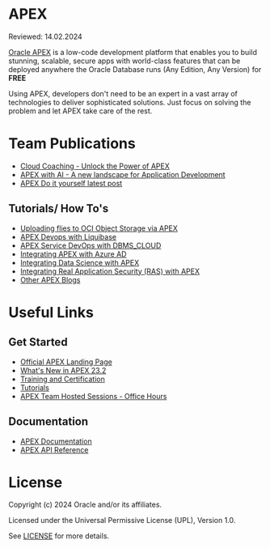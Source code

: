 # APEX
Reviewed: 14.02.2024

[Oracle APEX](https://apex.oracle.com/en/) is a low-code development platform that enables you to build stunning, scalable, secure apps with world-class features that can be deployed anywhere the Oracle Database runs (Any Edition, Any Version) for **FREE**

Using APEX, developers don't need to be an expert in a vast array of technologies to deliver sophisticated solutions. Just focus on solving the problem and let APEX take care of the rest.

# Team Publications

- [Cloud Coaching - Unlock the Power of APEX](https://www.youtube.com/watch?v=6rG_tX8ScBc)
- [APEX with AI - A new landscape for Application Development](https://youtu.be/f1cBdLEGY00)
- [APEX Do it yourself latest post](https://www.linkedin.com/feed/update/urn:li:activity:7141123908354617345/)

## Tutorials/ How To's

- [Uploading flies to OCI Object Storage via APEX](https://medium.com/@devpiotrekk/uploading-files-to-oci-object-storage-via-apex-42ad396ec55d)
- [APEX Devops with Liquibase](https://medium.com/@devpiotrekk/start-your-apex-devops-adventure-with-liquibase-f8e45c3d1e6a)
- [APEX Service DevOps with DBMS_CLOUD](https://medium.com/@devpiotrekk/apex-service-can-devops-too-dbms-cloud-on-autonomous-72be9842d2f8https://medium.com/@devpiotrekk/apex-service-can-devops-too-dbms-cloud-on-autonomous-72be9842d2f8)
- [Integrating APEX with Azure AD](https://medium.com/@rana.saeed/can-your-external-users-authenticate-into-your-apex-apps-606e48f9417b)
- [Integrating Data Science with APEX](https://blogs.oracle.com/ai-and-datascience/post/yolov5-models-in-apex-using-oracle-data-science)
- [Integrating Real Application Security (RAS) with APEX](https://medium.com/@rana.saeed/integrating-real-application-security-ras-with-oracle-apex-33892967beff)
- [Other APEX Blogs](https://blogs.oracle.com/apex/)

# Useful Links

## Get Started

- [Official APEX Landing Page](https://apex.oracle.com/en/)
- [What's New in APEX 23.2](https://docs.oracle.com/en/database/oracle/apex/23.2/htmrn/new-features.html)
- [Training and Certification](https://apex.oracle.com/en/learn/training/)
- [Tutorials](https://apex.oracle.com/en/learn/tutorials/)
- [APEX Team Hosted Sessions - Office Hours](https://apex.oracle.com/en/community/office-hours/)



## Documentation

- [APEX Documentation](https://docs.oracle.com/en/database/oracle/apex/23.2/index.html)
- [APEX API Reference](https://docs.oracle.com/en/database/oracle/apex/23.2/aeapi/#Oracle%C2%AE-APEX)


# License

Copyright (c) 2024 Oracle and/or its affiliates.

Licensed under the Universal Permissive License (UPL), Version 1.0.

See [LICENSE](https://github.com/oracle-devrel/technology-engineering/blob/main/LICENSE) for more details.
